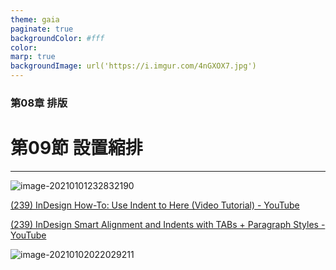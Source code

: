 ```yaml
---
theme: gaia
paginate: true
backgroundColor: #fff
color: 
marp: true
backgroundImage: url('https://i.imgur.com/4nGXOX7.jpg')
---
```

<style>
section h1 {
  color: #48011f
}
</style>

<!-- _class: lead -->

### 第08章 排版
# 第09節 設置縮排

---



![image-20210101232832190](https://i.imgur.com/NTh2RHC.png)

[(239) InDesign How-To: Use Indent to Here (Video Tutorial) - YouTube](https://www.youtube.com/watch?v=JfINp9tUpx0&ab_channel=InDesignSecrets)



[(239) InDesign Smart Alignment and Indents with TABs + Paragraph Styles - YouTube](https://www.youtube.com/watch?v=x-Quy6ZIygk&ab_channel=BenHalsall%3AFinalCutProX%26AdobeTutorials)



![image-20210102022029211](https://i.imgur.com/TLu3GL1.png)